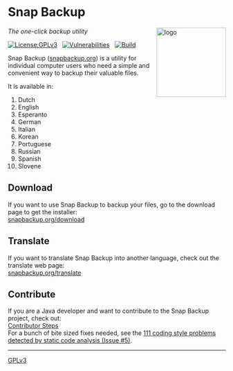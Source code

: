 # Snap Backup
<img src=https://snapbackup.org/graphics/snap-backup-icon.png align=right width=160 alt=logo>

_The one-click backup utility_

[![License:GPLv3](https://img.shields.io/badge/License-GPL%20v3-blue.svg)](https://github.com/snap-backup/snapbackup/blob/master/LICENSE.txt)
&nbsp;
[![Vulnerabilities](https://snyk.io/test/github/snap-backup/snapbackup/badge.svg)](https://snyk.io/test/github/snap-backup/snapbackup)
&nbsp;
[![Build](https://travis-ci.org/snap-backup/snapbackup.svg)](https://travis-ci.org/snap-backup/snapbackup)

Snap Backup ([snapbackup.org](https://snapbackup.org)) is a utility for individual computer users
who need a simple and convenient way to backup their valuable files.

It is available in:

1. Dutch
1. English
1. Esperanto
1. German
1. Italian
1. Korean
1. Portuguese
1. Russian
1. Spanish
1. Slovene

## Download
If you want to use Snap Backup to backup your files, go to the download page to get the installer:<br>
[snapbackup.org/download](https://snapbackup.org/download)

## Translate
If you want to translate Snap Backup into another language, check out the translate web page:<br>
[snapbackup.org/translate](https://snapbackup.org/translate)

## Contribute
If you are a Java developer and want to contribute to the Snap Backup project, check out:<br>
[Contributor Steps](https://github.com/snap-backup/snapbackup/wiki/Contributor-Steps)<br>
For a bunch of bite sized fixes needed, see the [111 coding style problems detected by static code analysis (Issue #5)](https://github.com/snap-backup/snapbackup/issues/5).

---
[GPLv3](LICENSE.txt)
